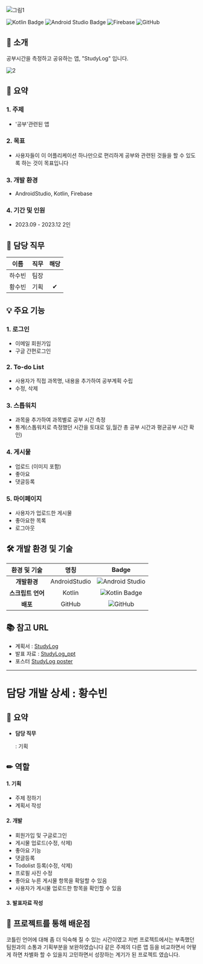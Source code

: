 ![그림1](https://github.com/user-attachments/assets/8ff808cb-5bf7-4320-8ddf-57e88fe3a7de)


![Kotlin Badge](https://img.shields.io/badge/Kotlin-7F52FF?style=flat-square&logo=kotlin&logoColor=white) ![Android Studio Badge](https://img.shields.io/badge/Android%20Studio-3DDC84?style=flat-square&logo=android-studio&logoColor=white)  ![Firebase](https://img.shields.io/badge/Firebase-FFCA28?style=flat-square&logo=Firebase&logoColor=white) ![GitHub](https://img.shields.io/badge/GitHub-181717?style=flat-square&logo=GitHub&logoColor=white)

## 🥬 소개
공부시간을 측정하고 공유하는 앱, "StudyLog" 입니다.

![2](https://github.com/user-attachments/assets/e19acd2f-bee0-41b2-9974-2434fd4f188e)


## 📑 요약
### 1. **주제**
   - '공부'관련된 앱
     
### 2. **목표**
   - 사용자들이 이 어플리케이션 하나만으로 편리하게 공부와 관련된 것들을 할 수 있도록 하는 것이 목표입니다
     
### 3. **개발 환경**
   - AndroidStudio, Kotlin, Firebase
     
### 4. **기간 및 인원**
   - 2023.09 - 2023.12 2인



## 🙌 담당 직무
| 이름  | 직무              |해당 |
|:--------:|:-------------------:|:----:|
| 하수빈 | 팀장 |     |
| 황수빈 | 기획 |  ✔  |



## 💡 주요 기능

### 1. 로그인
   - 이메일 회원가입
   - 구글 간편로그인

### 2. To-do List
   - 사용자가 직접 과목명, 내용을 추가하여 공부계획 수립
   - 수정, 삭제

### 3. 스톱워치
   - 과목을 추가하여 과목별로 공부 시간 측정
   - 통계(스톱워치로 측정했던 시간을 토대로 일,월간 총 공부 시간과 평균공부 시간 확인)

### 4. 게시물
   - 업로드 (이미지 포함)
   - 좋아요
   - 댓글등록

 ### 5. 마이페이지
   - 사용자가 업로드한 게시물
   - 좋아요한 목록
   - 로그아웃


## 🛠️ 개발 환경 및 기술
| 환경 및 기술            | 명칭                                                 | Badge                                                           |
|:-----------------:|:-----------------------------------------------------:|:-------------------------------------------------------------:|
| **개발환경**      | AndroidStudio                                                 | ![Android Studio](https://img.shields.io/badge/Android%20Studio-3DDC84?style=for-the-badge&logo=androidstudio&logoColor=white)|`
| **스크립트 언어**      | Kotlin                                              | ![Kotlin Badge](https://img.shields.io/badge/Kotlin-7F52FF?style=flat-square&logo=kotlin&logoColor=white)
| **배포**          | GitHub                                               | ![GitHub](https://img.shields.io/badge/github-%23121011.svg?style=for-the-badge&logo=github&logoColor=white)|`


## 📚 참고 URL

- 계획서 : 
[StudyLog](<https://drive.google.com/file/d/1PK_Qfb8G8zIKYLe9sinYPy2GUYjk_8Os/view?usp=drive_link>)
- 발표 자료 : 
[StudyLog_ppt](<https://docs.google.com/presentation/d/12mk83FbCcWe_0f3LStPdT0YMfOKOAGrX/edit?usp=drive_link&ouid=105199347415718613862&rtpof=true&sd=true>)
- 포스터
[StudyLog poster](https://docs.google.com/presentation/d/1TvhlmuuJMhXIEeA4qmabUmn7atdFAG1I/edit?usp=drive_link&ouid=105199347415718613862&rtpof=true&sd=true)

---
# 담당 개발 상세 : 황수빈

## 📑 요약

- **담당 직무**

   : 기획

## ✏ 역할

#### 1. 기획
- 주제 정하기
- 계획서 작성
  
#### 2. 개발
- 회원가입 및 구글로그인
- 게시물 업로드(수정, 삭제)
- 좋아요 기능
- 댓글등록
- Todolist 등록(수정, 삭제)
- 프로필 사진 수정
- 좋아요 누른 게시물 항목을 확일할 수 있음
- 사용자가 게시물 업로드한 항목을 확인할 수 있음

#### 3. 발표자료 작성


## 💭 프로젝트를 통해 배운점

코틀린 언어에 대해 좀 더 익숙해 질 수 있는 시간이였고 저번 프로젝트에서는 부족했던 팀원과의 소통과 기획부분을 보완하였습니다
같은 주제의 다른 앱 등을 비교하면서 어떻게 하면 차별화 할 수 있을지 고민하면서 성장하는 계기가 된 프로젝트 였습니다.

